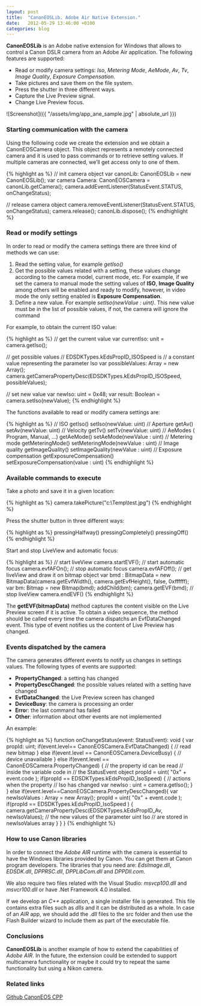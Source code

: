 ```yaml
---
layout: post
title:  "CanonEOSLib. Adobe Air Native Extension."
date:   2012-05-29 13:46:00 +0100
categories: blog
---
```


**CanonEOSLib** is an Adobe native extension for Windows that allows to control a Canon DSLR camera from an Adobe Air application. The following features are supported:

* Read or modify camera settings: _Iso_, _Metering Mode_, _AeMode_, _Av_, _Tv_, _Image Quality_, _Exposure Compensation_.
* Take pictures and save them on the file system.
* Press the shutter in three different ways.
* Capture the Live Preview signal.
* Change Live Preview focus.

![Screenshot]({{ "/assets/img/app_ane_sample.jpg" | absolute_url }})

### Starting communication with the camera

Using the following code we create the extension and we obtain a CanonEOSCamera object. This object represents a remotely connected camera and it is used to pass commands or to retrieve setting values. If multiple cameras are connected, we’ll get access only to one of them.

{% highlight as %}
// init camera object
var canonLib: CanonEOSLib  = new CanonEOSLib();
var camera Camera: CanonEOSCamera = canonLib.getCamera();
camera.addEventListener(StatusEvent.STATUS, onChangeStatus);

// release camera object
camera.removeEventListener(StatusEvent.STATUS, onChangeStatus);
camera.release();
canonLib.dispose();
{% endhighlight %}

### Read or modify settings

In order to read or modify the camera settings there are three kind of methods we can use:

1. Read the setting value, for example _getIso()_
1. Get the possible values related with a setting​​, these values ​​change according to the camera model, current mode, etc. For example, if we set the camera to manual mode the setting values of **ISO**, **Image Quality** among others will be enabled and ready to modify, however, in video mode the only setting enabled is **Exposure Compensation**.
1. Define a new value. For example _setIso(newValue : uint)_. This new value must be in the list of possible values, if not, the camera will ignore the command

For example, to obtain the current ISO value:

{% highlight as %}
// get the current value
var currentIso: unit  = camera.getIso();

// get possible values
// EDSDKTypes.kEdsPropID_ISOSpeed is
// a constant value representing the parameter Iso
var possibleValues: Array = new Array();
camera.getCameraPropertyDesc(EDSDKTypes.kEdsPropID_ISOSpeed,
                             possibleValues);

// set new value
var newIso: uint = 0x48;
var result: Boolean = camera.setIso(newValue);
{% endhighlight %}

The functions available to read or modify camera settings are:

{% highlight as %}
// ISO
getIso()
setIso(newValue: uint)
// Aperture
getAv()
setAv(newValue: uint)
// Velocity
getTv()
setTv(newValue: uint)
// AeModes ( Program, Manual, ...)
getAeMode()
setAeMode(newValue : uint)
// Metering mode
getMeteringMode()
setMeteringMode(newValue : uint)
// Image quality
getImageQuality()
setImageQuality(newValue : uint)
// Exposure compensation
getExposureCompensation()
setExposureCompensation(value : uint)
{% endhighlight %}

### Available commands to execute

Take a photo and save it in a given location:

{% highlight as %}
camera.takePicture("c:\Temp\test.jpg")
{% endhighlight %}

Press the shutter button in three different ways:

{% highlight as %}
pressingHalfway()
pressingCompletely()
pressingOff()
{% endhighlight %}

Start and stop LiveView and automatic focus:

{% highlight as %}
// start liveView
camera.startEVF();
// start automatic focus
camera.evfAFOn();
// stop automatic focus
camera.evfAFOff();
// get liveView and draw it on bitmap object
var bmd : BitmapData = new BitmapData(camera.getEvfWidth(),
                                      camera.getEvfHeight(),
                                      false,
                                      0xffffff);
var bm: Bitmap = new Bitmap(bmd);
addChild(bm);
camera.getEVF(bmd);
// stop liveView
camera.endEVF()
{% endhighlight %}

The **getEVF(bitmapData)** method captures the content visible on the Live Preview screen if it is active. To obtain a video sequence, the method should be called every time the camera dispatchs an EvfDataChanged event. This type of event notifies us the content of Live Preview has changed.

### Events dispatched by the camera

The camera generates different events to notify us changes in settings values. The following types of events are supported:

* **PropertyChanged**: a setting has changed
* **PropertyDescChanged**: the possible values related with a setting have changed
* **EvfDataChanged**: the Live Preview screen has changed
* **DeviceBusy**: the camera is processing an order
* **Erro**r: the last command has failed
* **Other**: information about other events are not implemented

An example:

{% highlight as %}
function onChangeStatus(event: StatusEvent): void {
  var propId: uint;
  if(event.level== CanonEOSCamera.EvfDataChanged) {
    // read new bitmap
  } else if(event.level == CanonEOSCamera.DeviceBusy) {
    // device unavailable
  } else if(event.level == CanonEOSCamera.PropertyChanged) {
    // the property id can be read
    // inside the variable code in 
    // the StatusEvent object
    propId = uint( "0x" +  event.code );
    if(propId == EDSDKTypes.kEdsPropID_IsoSpeed) {
      // actions when the property
      // Iso has changed
      var newIso : uint = camera.getIso();
    }
  } else if(event.level==CanonEOSCamera.PropertyDescChanged){
    var newIsoValues : Array = new Array();
    propId = uint( "0x" +  event.code );
    if(propId == EDSDKTypes.kEdsPropID_IsoSpeed ) {
      camera.getCameraPropertyDesc(EDSDKTypes.kEdsPropID_Av,
                                   newIsoValues);
      // the new values ​​of the parameter uint Iso
      // are stored in newIsoValues array
    }
  }
}
{% endhighlight %}

### How to use Canon libraries

In order to connect the _Adobe AIR_ runtime with the camera is essential to have the Windows libraries provided by Canon. You can get them at Canon program developers. The libraries that you need are: _EdsImage.dll_, _EDSDK.dll_, _DPPRSC.dll_, _DPPLibCom.dll_ and _DPPDll.com_.

We also require two files related with the Visual Studio: _msvcp100.dll_ and _msvcr100.dll_ or have .Net Framework 4.0 installed.

If we develop an _C++_ application, a single installer file is generated. This file contains extra files such as _dlls_ and it can be distributed as a whole. In case of an _AIR_ app, we should add the _.dll_ files to the src folder and then use the Flash Builder wizard to include them as part of the executable file.

### Conclusions

**CanonEOSLib** is another example of how to extend the capabilities of _Adobe AIR_. In the future, the extension could be extended to support multicamera functionality or maybe it could try to repeat the same functionality but using a Nikon camera.

### Related links

[Github CanonEOS CPP](https://github.com/monday8am/CanonEOS_CPP)